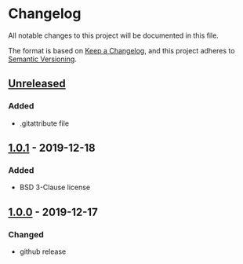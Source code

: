 # Changelog
All notable changes to this project will be documented in this file.

The format is based on [Keep a Changelog](https://keepachangelog.com/en/1.0.0/),
and this project adheres to [Semantic Versioning](https://semver.org/spec/v2.0.0.html).


## [Unreleased]
### Added
* .gitattribute file
## [1.0.1] - 2019-12-18
### Added
* BSD 3-Clause license
## [1.0.0] - 2019-12-17
### Changed
* github release



[Unreleased]: https://github.com/syntro-opensource/silverstripe-elemental-bootstrap/compare/1.0.1...develop
[1.0.1]: https://github.com/syntro-opensource/silverstripe-elemental-bootstrap/compare/1.0.0...1.0.1
[1.0.0]: https://github.com/syntro-opensource/silverstripe-elemental-bootstrap/releases/tag/1.0.0
